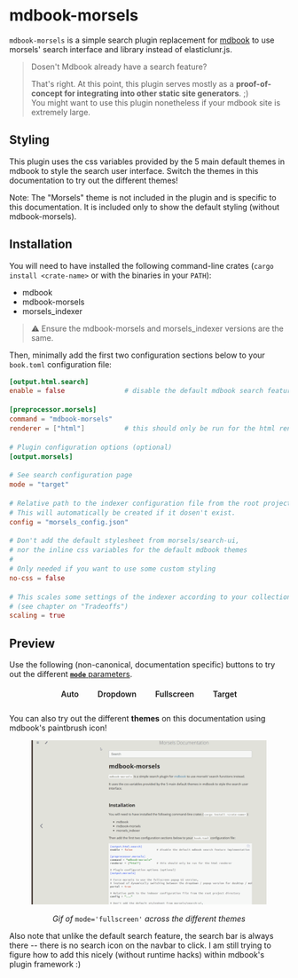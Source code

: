 # mdbook-morsels

`mdbook-morsels` is a simple search plugin replacement for [mdbook](https://github.com/rust-lang/mdBook) to use morsels' search interface and library instead of elasticlunr.js.

> Dosen't Mdbook already have a search feature?
>
> That's right. At this point, this plugin serves mostly as a **proof-of-concept for integrating into other static site generators**. ;)<br>
> You might want to use this plugin nonetheless if your mdbook site is extremely large.

## Styling

This plugin uses the css variables provided by the 5 main default themes in mdbook to style the search user interface. Switch the themes in this documentation to try out the different themes!

Note: The "Morsels" theme is not included in the plugin and is specific to this documentation. It is included only to show the default styling (without mdbook-morsels).

## Installation

You will need to have installed the following command-line crates (`cargo install <crate-name>` or with the binaries in your `PATH`):
- mdbook
- mdbook-morsels
- morsels_indexer

> ⚠️ Ensure the mdbook-morsels and morsels_indexer versions are the same.

Then, minimally add the first two configuration sections below to your `book.toml` configuration file:

```toml
[output.html.search]
enable = false               # disable the default mdbook search feature implementation

[preprocessor.morsels]
command = "mdbook-morsels"
renderer = ["html"]          # this should only be run for the html renderer

# Plugin configuration options (optional)
[output.morsels]

# See search configuration page
mode = "target"

# Relative path to the indexer configuration file from the root project directory
# This will automatically be created if it dosen't exist.
config = "morsels_config.json"

# Don't add the default stylesheet from morsels/search-ui,
# nor the inline css variables for the default mdbook themes
#
# Only needed if you want to use some custom styling
no-css = false

# This scales some settings of the indexer according to your collection size
# (see chapter on "Tradeoffs")
scaling = true
```

## Preview

Use the following (non-canonical, documentation specific) buttons to try out the different [**`mode`** parameters](search_configuration.md#ui-mode).

<style>
    .demo-btn {
        padding: 5px 9px;
        margin: 0 8px 8px 8px;
        border: 2px solid var(--sidebar-bg) !important;
        border-radius: 10px;
        transition: all 0.15s linear;
        color: var(--fg) !important;
        text-decoration: none !important;
        font-weight: 600 !important;
    }

    .demo-btn:hover {
        color: var(--sidebar-fg) !important;
        background: var(--sidebar-bg) !important;
    }

    .demo-btn:active {
        color: var(--sidebar-active) !important;
    }
</style>

<div style="display: flex; justify-content: center; flex-wrap: wrap;">
    <a class="demo-btn" href="?mode=auto">Auto</a>
    <a class="demo-btn" href="?mode=dropdown">Dropdown</a>
    <a class="demo-btn" href="?mode=fullscreen">Fullscreen</a>
    <a class="demo-btn" href="?mode=target">Target</a>
</div>

You can also try out the different **themes** on this documentation using mdbook's paintbrush icon!

<figure>

![mdbook morsels plugin preview](./images/mdbook-preview.gif)

<figcaption style="text-align: center;">

*Gif of* `mode='fullscreen'` *across the different themes*
</figcaption>
</figure>


Also note that unlike the default search feature, the search bar is always there -- there is no search icon on the navbar to click. I am still trying to figure how to add this nicely (without runtime hacks) within mdbook's plugin framework :)
